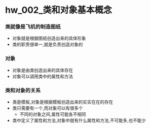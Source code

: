 # hw_002_类和对象基本概念

### 类就像是飞机的制造图纸
- 对象就是根据图纸创造出来的具体形象
- 类的职责很单一,就是负责创造对象的

### 对象
- 对象是由类创造出来的具体存在
- 对象可以调用类中的属性和方法

### 类和对象的关系
- 类是模板,对象是根据模板创造出来的实实在在的存在
- 类只需要有一个,而对象可以有很多个
    - 不同的对象之间,属性可能各不相同
- 类中定义了属性和方法,对象中就有什么属性和方法,不可能多,也不能少